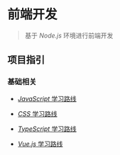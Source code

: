 # 前端开发

> 基于 *Node.js* 环境进行前端开发

## 项目指引

### 基础相关

- [*JavaScript* 学习路线](https://github.com/Jayce-Lan/nodejsDemo/tree/master/JavaScript)

- [*CSS* 学习路线](https://github.com/Jayce-Lan/nodejsDemo/tree/master/CSS)

- [*TypeScript* 学习路线](https://github.com/Jayce-Lan/nodejsDemo/tree/master/TypeScript)
- [*Vue.js* 学习路线](https://github.com/Jayce-Lan/nodejsDemo/tree/master/vue2.x)

